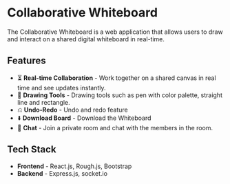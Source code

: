 
# Collaborative Whiteboard

The Collaborative Whiteboard is a web application that allows users to draw and interact on a shared digital whiteboard in real-time.



## Features

- ⏳ **Real-time Collaboration** - Work together on a shared canvas in real time and see updates instantly.
- 🎨 **Drawing Tools** - Drawing tools such as pen with color palette, straight line and rectangle.
- ⎌ **Undo-Redo** - Undo and redo feature
- ⬇️ **Download Board** - Download the Whiteboard
- 💬 **Chat** - Join a private room and chat with the members in the room.



## Tech Stack
- **Frontend** - React.js, Rough.js,  Bootstrap
- **Backend** - Express.js, socket.io






